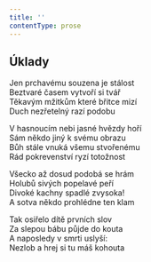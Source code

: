 ```yaml
---
title: ''
contentType: prose
---
```


## Úklady

Jen prchavému souzena je stálost  
Beztvaré časem vytvoří si tvář  
Těkavým mžitkům které břitce mizí  
Duch nezřetelný razí podobu

V hasnoucím nebi jasné hvězdy hoří  
Sám někdo jiný k svému obrazu  
Bůh stále vnuká všemu stvořenému  
Rád pokrevenství ryzí totožnost

Všecko až dosud podobá se hrám  
Holubů sivých popelavé peří  
Divoké kachny spadlé zvysoka!  
A sotva někdo prohlédne ten klam

Tak osiřelo dítě prvních slov  
Za slepou bábu půjde do kouta  
A naposledy v smrti uslyší:  
Nezlob a hrej si tu máš kohouta
